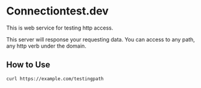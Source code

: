# Connectiontest.dev

This is web service for testing http access.

This server will response your requesting data.
You can access to any path, any http verb under the domain.

## How to Use
    curl https://example.com/testingpath
